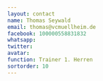 ```yaml
---
layout: contact
name: Thomas Seywald
email: thomas@vcmuellheim.de
facebook: 100000558831832
whatsapp:
twitter:
avatar:
function: Trainer 1. Herren
sortorder: 10
---
```


